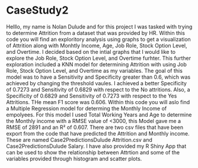# CaseStudy2

Helllo, my name is Nolan Dulude and for this project I was tasked with trying to determine Attrition from a dataset that was provided by HR.  Within this code you will find an exploritory analysis using graphs to get a visualization of Attrition along with Monhtly Income, Age, Job Role, Stock Option Level, and Overtime.  I decided based on the intial graphs that I would like to explore the Job Role, Stock Option Level, and Overtime furhter.  This further exploration included a KNN model for determining Attrition with using Job Role, Stock Option Level, and Overtime as my variables.  The goal of this model was to have a Sensitivity and Specificity greater than 0.6, which was achieved by changing the threshold vaules. I achieved a better Specificity of 0.7273 and Sensitivity of 0.6829 with respect to the No attritions. Also, a Specificity of 0.6829 and Sensitivity of 0.7273 with respect to the Yes Attritions.  THe mean F1 score was 0.606.  Within this code you will aslo find a Multiple Regression model for determing the Monthly Income of empolyees.  For this model I used Total Working Years and Age to determine the Monthly income with a RMSE value of <3000, this Model gave me a RMSE of 2891 and an R² of 0.607.  There are two csv files that have been export from the code that have predicted the Attrition and Monthly income.  These are named Case2PredictionsDulude Attrition.csv and Case2PredictionsDulude Salary.  I have also provided my R Shiny App that can be used to show the relationship between Attrtion and some of the variables provided through histogram and scatter plots.  
